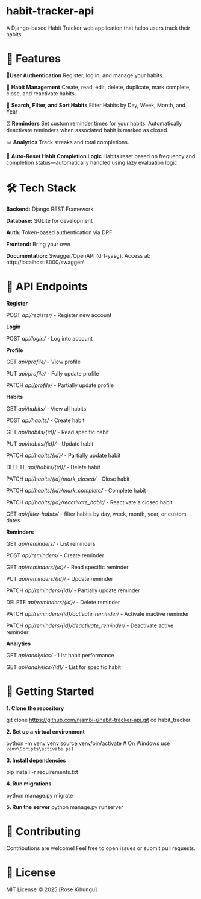 # habit-tracker-api
A Django-based Habit Tracker web application that helps users track their habits.

# 🚀 Features

🔐**User Authentication**
Register, log in, and manage your habits.

📆 **Habit Management**
Create, read, edit, delete, duplicate, mark complete, close, and reactivate habits.

🔎 **Search, Filter, and Sort Habits**
Filter Habits by Day, Week, Month, and Year

⏰ **Reminders**
Set custom reminder times for your habits. Automatically deactivate reminders when associated habit is marked as closed.

📊 **Analytics**
Track streaks and total completions.

🔁 **Auto-Reset Habit Completion Logic**
Habits reset based on frequency and completion status—automatically handled using lazy evaluation logic.

# 🛠️ Tech Stack
**Backend:** Django REST Framework

**Database:** SQLite for development

**Auth:** Token-based authentication via DRF

**Frontend:** Bring your own 

**Documentation:** Swagger/OpenAPI (drf-yasg). Access at: http://localhost:8000/swagger/

# 🧪 API Endpoints
**Register**

POST *api/register/*    - Register new account

**Login**

POST *api/login/*   - Log into account

**Profile**

GET *api/profile/*  - View profile

PUT *api/profile/*  - Fully update profile

PATCH *api/profile/*    - Partially update profile

**Habits**

GET *api/habits/*   - View all habits

POST *api/habits/*  - Create habit

GET *api/habits/{id}/*  - Read specific habit

PUT *api/habits/{id}/*  - Update habit

PATCH *api/habits/{id}/*    - Partially update habit

DELETE *api/habits/{id}/*   - Delete habit

PATCH *api/habits/{id}/mark_closed/*    - Close habit

PATCH *api/habits/{id}/mark_complete/*  - Complete habit

PATCH *api/habits/{id}/reactivate_habit/*   - Reactivate a closed habit

GET *api/filter-habits/*    - filter habits by day, week, month, year, or custom dates

**Reminders**

GET *api/reminders/*    - List reminders

POST *api/reminders/*   - Create reminder

GET *api/reminders/{id}/*   - Read specific reminder

PUT *api/reminders/{id}/*   - Update reminder

PATCH *api/reminders/{id}/* - Partially update reminder

DELETE *api/reminders/{id}/*    - Delete reminder

PATCH *api/reminders/{id}/activate_reminder/*   - Activate inactive reminder

PATCH *api/reminders/{id}/deactivate_reminder/* - Deactivate active reminder

**Analytics**

GET *api/analytics/*    - List habit performance

GET *api/analytics/{id}/*   - List for specific habit

# 🚦 Getting Started
**1. Clone the repository**

git clone https://github.com/njambi-r/habit-tracker-api.git
cd habit_tracker

**2. Set up a virtual environment**

python -m venv venv
source venv/bin/activate  # On Windows use `venv\Scripts\activate.ps1`

**3. Install dependencies**

pip install -r requirements.txt

**4. Run migrations**

python manage.py migrate

**5. Run the server**
python manage.py runserver

# 📝 Contributing
Contributions are welcome! Feel free to open issues or submit pull requests.

# 📃 License
MIT License © 2025 [Rose Kihungu]
